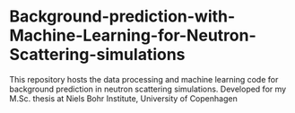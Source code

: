 # Background-prediction-with-Machine-Learning-for-Neutron-Scattering-simulations
This repository hosts the data processing and machine learning code for background prediction in neutron scattering simulations. Developed for my M.Sc. thesis at Niels Bohr Institute, University of Copenhagen
